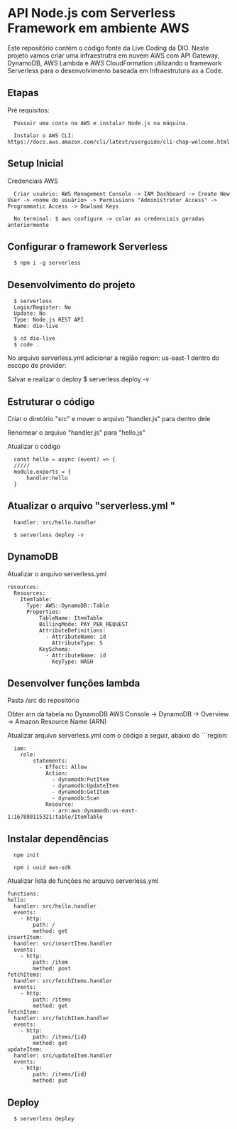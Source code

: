 # API Node.js com Serverless Framework em ambiente AWS
Este repositório contém o código fonte da Live Coding da DIO. Neste projeto vamos criar uma infraestrutra em nuvem AWS com API Gateway, DynamoDB, AWS Lambda e AWS CloudFormation utilizando o framework Serverless para o desenvolvimento baseada em Infraestrutura as a Code.

## Etapas
Pré requisitos:
```
  Possuir uma conta na AWS e instalar Node.js na máquina.

  Instalar o AWS CLI: https://docs.aws.amazon.com/cli/latest/userguide/cli-chap-welcome.html
```

## Setup Inicial
Credenciais AWS
```
  Criar usuário: AWS Management Console -> IAM Dashboard -> Create New User -> <nome do usuário> -> Permissions "Administrator Access" -> Programmatic Access -> Dowload Keys

  No terminal: $ aws configure -> colar as credenciais geradas anteriormente
```

## Configurar o framework Serverless
```
  $ npm i -g serverless
```
## Desenvolvimento do projeto
```
  $ serverless
  Login/Register: No
  Update: No
  Type: Node.js REST API
  Name: dio-live
```
```
  $ cd dio-live
  $ code .
```
No arquivo serverless.yml adicionar a região region: us-east-1 dentro do escopo de provider:

Salvar e realizar o deploy $ serverless deploy -v

## Estruturar o código
Criar o diretório "src" e mover o arquivo "handler.js" para dentro dele

Renomear o arquivo "handler.js" para "hello.js"

Atualizar o código
```
  const hello = async (event) => {
  /////
  module.exports = {
      handler:hello
  }
```

## Atualizar o arquivo "serverless.yml "
```
  handler: src/hello.handler
```

```
  $ serverless deploy -v
```

## DynamoDB
Atualizar o arquivo serverless.yml
```
resources:
  Resources:
    ItemTable:
      Type: AWS::DynamoDB::Table
      Properties:
          TableName: ItemTable
          BillingMode: PAY_PER_REQUEST
          AttributeDefinitions:
            - AttributeName: id
              AttributeType: S
          KeySchema:
            - AttributeName: id
              KeyType: HASH
```

## Desenvolver funções lambda

Pasta /src do repositório

Obter arn da tabela no DynamoDB AWS Console -> DynamoDB -> Overview -> Amazon Resource Name (ARN)

Atualizar arquivo serverless.yml com o código a seguir, abaixo do ```region:

```
  iam:
    role:
        statements:
          - Effect: Allow
            Action:
              - dynamodb:PutItem
              - dynamodb:UpdateItem
              - dynamodb:GetItem
              - dynamodb:Scan
            Resource:
              - arn:aws:dynamodb:us-east-1:167880115321:table/ItemTable
```

## Instalar dependências
```
  npm init
```

``` 
  npm i uuid aws-sdk
```

Atualizar lista de funções no arquivo serverless.yml
```
functions:
hello:
  handler: src/hello.handler
  events:
    - http:
        path: /
        method: get
insertItem:
  handler: src/insertItem.handler
  events:
    - http:
        path: /item
        method: post
fetchItems:
  handler: src/fetchItems.handler
  events:
    - http:
        path: /items
        method: get
fetchItem:
  handler: src/fetchItem.handler
  events:
    - http:
        path: /items/{id}
        method: get
updateItem:
  handler: src/updateItem.handler
  events:
    - http:
        path: /items/{id}
        method: put
```

## Deploy 
```
  $ serverless deploy
```